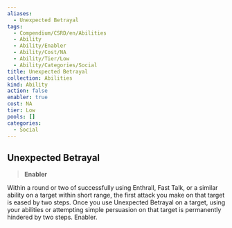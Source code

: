 ```yaml
---
aliases:
  - Unexpected Betrayal
tags:
  - Compendium/CSRD/en/Abilities
  - Ability
  - Ability/Enabler
  - Ability/Cost/NA
  - Ability/Tier/Low
  - Ability/Categories/Social
title: Unexpected Betrayal
collection: Abilities
kind: Ability
action: false
enabler: true
cost: NA
tier: Low
pools: []
categories:
  - Social
---
```

## Unexpected Betrayal  
>**Enabler**
  
Within a round or two of successfully using Enthrall, Fast Talk, or a similar ability on a target within short range, the first attack you make on that target is eased by two steps. Once you use Unexpected Betrayal on a target, using your abilities or attempting simple persuasion on that target is permanently hindered by two steps. Enabler.